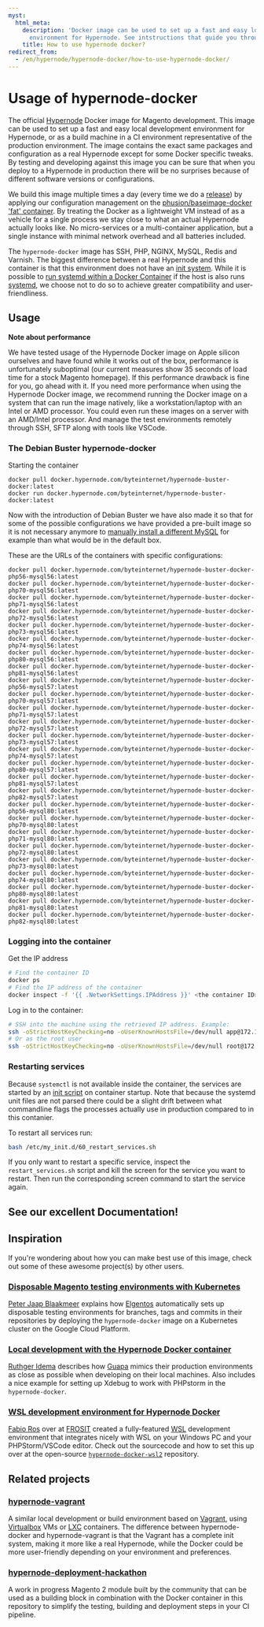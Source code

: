 ```yaml
---
myst:
  html_meta:
    description: 'Docker image can be used to set up a fast and easy local development
      environment for Hypernode. See intstructions that guide you through the process. '
    title: How to use hypernode docker?
redirect_from:
  - /en/hypernode/hypernode-docker/how-to-use-hypernode-docker/
---
```


# Usage of hypernode-docker

The official [Hypernode](http://hypernode.com/) Docker image for Magento development. This image can be used to set up a fast and easy local development environment for Hypernode, or as a build machine in a CI environment representative of the production environment. The image contains the exact same packages and configuration as a real Hypernode except for some Docker specific tweaks. By testing and developing against this image you can be sure that when you deploy to a Hypernode in production there will be no surprises because of different software versions or configurations.

We build this image multiple times a day (every time we do a [release](https://support.hypernode.com/category/changelog/)) by applying our configuration management on the [phusion/baseimage-docker](https://github.com/phusion/baseimage-docker) ['fat' container](https://blog.phusion.nl/2015/01/20/baseimage-docker-fat-containers-treating-containers-vms/). By treating the Docker as a lightweight VM instead of as a vehicle for a single process we stay close to what an actual Hypernode actually looks like. No micro-services or a multi-container application, but a single instance with minimal network overhead and all batteries included.

The `hypernode-docker` image has SSH, PHP, NGINX, MySQL, Redis and Varnish. The biggest difference between a real Hypernode and this container is that this environment does not have an [init system](https://en.wikipedia.org/wiki/Init). While it is possible to [run systemd within a Docker Container](https://developers.redhat.com/blog/2014/05/05/running-systemd-within-docker-container/) if the host is also runs [systemd](https://www.freedesktop.org/wiki/Software/systemd/), we choose not to do so to achieve greater compatibility and user-friendliness.

## Usage

**Note about performance**

We have tested usage of the Hypernode Docker image on Apple silicon ourselves and have found while it works out of the box, performance is unfortunately suboptimal (our current measures show 35 seconds of load time for a stock Magento homepage). If this performance drawback is fine for you, go ahead with it. If you need more performance when using the Hypernode Docker image, we recommend running the Docker image on a system that can run the image natively, like a workstation/laptop with an Intel or AMD processor. You could even run these images on a server with an AMD/Intel processor. And manage the test environments remotely through SSH, SFTP along with tools like VSCode.

### The Debian Buster hypernode-docker

Starting the container

```
docker pull docker.hypernode.com/byteinternet/hypernode-buster-docker:latest
docker run docker.hypernode.com/byteinternet/hypernode-buster-docker:latest
```

Now with the introduction of Debian Buster we have also made it so that for some of the possible configurations we have provided a pre-built image so it is not necessary anymore to [manually install a different MySQL](https://github.com/ByteInternet/hypernode-docker/issues/33) for example than what would be in the default box.

These are the URLs of the containers with specific configurations:

```
docker pull docker.hypernode.com/byteinternet/hypernode-buster-docker-php56-mysql56:latest
docker pull docker.hypernode.com/byteinternet/hypernode-buster-docker-php70-mysql56:latest
docker pull docker.hypernode.com/byteinternet/hypernode-buster-docker-php71-mysql56:latest
docker pull docker.hypernode.com/byteinternet/hypernode-buster-docker-php72-mysql56:latest
docker pull docker.hypernode.com/byteinternet/hypernode-buster-docker-php73-mysql56:latest
docker pull docker.hypernode.com/byteinternet/hypernode-buster-docker-php74-mysql56:latest
docker pull docker.hypernode.com/byteinternet/hypernode-buster-docker-php80-mysql56:latest
docker pull docker.hypernode.com/byteinternet/hypernode-buster-docker-php81-mysql56:latest
docker pull docker.hypernode.com/byteinternet/hypernode-buster-docker-php56-mysql57:latest
docker pull docker.hypernode.com/byteinternet/hypernode-buster-docker-php70-mysql57:latest
docker pull docker.hypernode.com/byteinternet/hypernode-buster-docker-php71-mysql57:latest
docker pull docker.hypernode.com/byteinternet/hypernode-buster-docker-php72-mysql57:latest
docker pull docker.hypernode.com/byteinternet/hypernode-buster-docker-php73-mysql57:latest
docker pull docker.hypernode.com/byteinternet/hypernode-buster-docker-php74-mysql57:latest
docker pull docker.hypernode.com/byteinternet/hypernode-buster-docker-php80-mysql57:latest
docker pull docker.hypernode.com/byteinternet/hypernode-buster-docker-php81-mysql57:latest
docker pull docker.hypernode.com/byteinternet/hypernode-buster-docker-php82-mysql57:latest
docker pull docker.hypernode.com/byteinternet/hypernode-buster-docker-php56-mysql80:latest
docker pull docker.hypernode.com/byteinternet/hypernode-buster-docker-php70-mysql80:latest
docker pull docker.hypernode.com/byteinternet/hypernode-buster-docker-php71-mysql80:latest
docker pull docker.hypernode.com/byteinternet/hypernode-buster-docker-php72-mysql80:latest
docker pull docker.hypernode.com/byteinternet/hypernode-buster-docker-php73-mysql80:latest
docker pull docker.hypernode.com/byteinternet/hypernode-buster-docker-php74-mysql80:latest
docker pull docker.hypernode.com/byteinternet/hypernode-buster-docker-php80-mysql80:latest
docker pull docker.hypernode.com/byteinternet/hypernode-buster-docker-php81-mysql80:latest
docker pull docker.hypernode.com/byteinternet/hypernode-buster-docker-php82-mysql80:latest
```

### Logging into the container

Get the IP address

```bash
# Find the container ID
docker ps
# Find the IP address of the container
docker inspect -f '{{ .NetworkSettings.IPAddress }}' <the container ID>
```

Log in to the container:

```bash
# SSH into the machine using the retrieved IP address. Example:
ssh -oStrictHostKeyChecking=no -oUserKnownHostsFile=/dev/null app@172.17.0.2
# Or as the root user
ssh -oStrictHostKeyChecking=no -oUserKnownHostsFile=/dev/null root@172.17.0.2
```

<!-- The password is `insecure_docker_ssh_password`, or use the [pregenerated key](keys/README.md). -->

### Restarting services

Because `systemctl` is not available inside the container, the services are started by an [init script](https://github.com/phusion/baseimage-docker#running-scripts-during-container-startup) on container startup. Note that because the systemd unit files are not parsed there could be a slight drift between what commandline flags the processes actually use in production compared to in this contanier.

To restart all services run:

```bash
bash /etc/my_init.d/60_restart_services.sh
```

If you only want to restart a specific service, inspect the `restart_services.sh` script and kill the screen for the service you want to restart. Then run the corresponding screen command to start the service again.

## See our excellent Documentation!

<!--
[Starting the container](Documentation/starting-the-container.md)

[Importing an existing Magento shop into the Docker](Documentation/importing-a-shop.md)

[Switching PHP versions](Documentation/switching-php-versions.md)

[Debugging with Xdebug in PhpStorm](Documentation/debugging-with-xdebug-in-phpstorm.md)

[Adding your own keys to the container](Documentation/adding-keys-to-container.md)

[Inspecting emails sent from the Docker](Documentation/inspecting-emails.md)

[Installing Magento 1](Documentation/magento-1-install.md)

[Mac specific example](examples/osx_development/README.md) -->

## Inspiration

If you're wondering about how you can make best use of this image, check out some of these awesome project(s) by other users.

### [Disposable Magento testing environments with Kubernetes](https://elgentos.nl/blog/disposable-magento-testing-environments-with-k8s/)

[Peter Jaap Blaakmeer](https://github.com/peterjaap) explains how [Elgentos](https://elgentos.nl) automatically sets up disposable testing environments for branches, tags and commits in their repositories by deploying the `hypernode-docker` image on a Kubernetes cluster on the Google Cloud Platform.

### [Local development with the Hypernode Docker container](https://blog.guapa.nl/local-development-with-the-hypernode-docker-container-linux?)

[Ruthger Idema](https://github.com/ruthgeridema) describes how [Guapa](https://www.guapa.nl/) mimics their production environments as close as possible when developing on their local machines. Also includes a nice example for setting up Xdebug to work with PHPstorm in the `hypernode-docker`.

### [WSL development environment for Hypernode Docker](https://github.com/frosit/hypernode-docker-wsl2)

[Fabio Ros](https://github.com/frosit) over at [FROSIT](https://frosit.nl/) created a fully-featured [WSL](https://docs.microsoft.com/en-us/windows/wsl/) development environment that integrates nicely with WSL on your Windows PC and your PHPStorm/VSCode editor.
Check out the sourcecode and how to set this up over at the open-source [`hypernode-docker-wsl2`](https://github.com/frosit/hypernode-docker-wsl2) repository.

## Related projects

### [hypernode-vagrant](https://github.com/ByteInternet/hypernode-vagrant)

A similar local development or build environment based on [Vagrant](https://github.com/ByteInternet/hypernode-vagrant), using [Virtualbox](https://www.virtualbox.org/) VMs or [LXC](https://linuxcontainers.org/) containers. The difference between hypernode-docker and hypernode-vagrant is that the Vagrant has a complete init system, making it more like a real Hypernode, while the Docker could be more user-friendly depending on your environment and preferences.

### [hypernode-deployment-hackathon](https://github.com/Hypernode/hypernode-deployment-hackathon)

A work in progress Magento 2 module built by the community that can be used as a building block in combination with the Docker container in this repository to simplify the testing, building and deployment steps in your CI pipeline.
